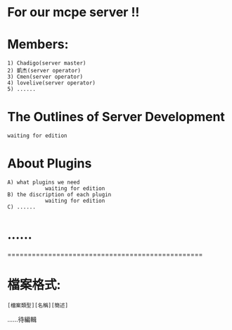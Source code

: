 # For our mcpe server !!
# Members:
	1) Chadigo(server master)
	2) 凱杰(server operator)
	3) Cmen(server operator)
	4) lovelive(server operator)
	5) ......

# The Outlines of Server Development
	waiting for edition
	
# About Plugins
	A) what plugins we need
				waiting for edition
	B) the discription of each plugin
				waiting for edition
	C) ......

# ......
	
================================================
# 檔案格式: 
	[檔案類型][名稱][簡述]
	
......待編輯
